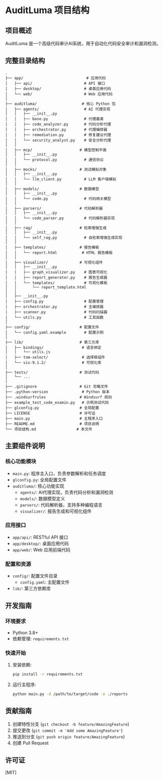 # AuditLuma 项目结构

## 项目概述
AuditLuma 是一个高级代码审计AI系统，用于自动化代码安全审计和漏洞检测。

## 完整目录结构

```
.
├── app/                            # 应用代码
│   ├── api/                       # API 接口
│   ├── desktop/                   # 桌面应用代码
│   └── web/                       # Web 应用代码
│
├── auditluma/                    # 核心 Python 包
│   ├── agents/                    # AI 代理实现
│   │   ├── __init__.py
│   │   ├── base.py                # 代理基类
│   │   ├── code_analyzer.py       # 代码分析代理
│   │   ├── orchestrator.py        # 代理编排器
│   │   ├── remediation.py         # 修复建议代理
│   │   └── security_analyst.py    # 安全分析代理
│   │
│   ├── mcp/                     # 模型控制平面
│   │   ├── __init__.py
│   │   └── protocol.py            # 通信协议
│   │
│   ├── mocks/                   # 测试模拟对象
│   │   ├── __init__.py
│   │   └── llm_client.py          # LLM 客户端模拟
│   │
│   ├── models/                  # 数据模型
│   │   ├── __init__.py
│   │   └── code.py                # 代码相关模型
│   │
│   ├── parsers/                 # 代码解析器
│   │   ├── __init__.py
│   │   └── code_parser.py         # 代码解析器实现
│   │
│   ├── rag/                     # 检索增强生成
│   │   ├── __init__.py
│   │   └── self_rag.py            # 自检索增强生成实现
│   │
│   ├── templates/               # 报告模板
│   │   └── report.html           # HTML 报告模板
│   │
│   ├── visualizer/              # 可视化组件
│   │   ├── __init__.py
│   │   ├── graph_visualizer.py    # 图表可视化
│   │   ├── report_generator.py    # 报告生成器
│   │   └── templates/             # 可视化模板
│   │       └── report_template.html
│   │
│   ├── __init__.py
│   ├── config.py                  # 配置管理
│   ├── orchestrator.py            # 主编排器
│   ├── scanner.py                 # 代码扫描器
│   └── utils.py                   # 工具函数
│
├── config/                      # 配置文件
│   └── config.yaml.example        # 配置示例
│
├── lib/                         # 第三方库
│   ├── bindings/                 # 语言绑定
│   │   └── utils.js
│   ├── tom-select/               # 选择框组件
│   └── vis-9.1.2/                # 可视化库
│
├── tests/                       # 测试代码
│   └── ...
│
├── .gitignore                   # Git 忽略文件
├── .python-version               # Python 版本
├── .windsurfrules               # Windsurf 规则
├── example_test_code_examin.py   # 示例测试代码
├── glconfig.py                  # 全局配置
├── LICENSE                      # 许可证
├── main.py                      # 主程序入口
├── README.md                    # 项目说明
└── 项目结构.md                  # 本文件
```

## 主要组件说明

### 核心功能模块
- `main.py`: 程序主入口，负责参数解析和任务调度
- `glconfig.py`: 全局配置文件
- `auditluma/`: 核心功能实现
  - `agents/`: AI代理实现，负责代码分析和漏洞检测
  - `models/`: 数据模型定义
  - `parsers/`: 代码解析器，支持多种编程语言
  - `visualizer/`: 报告生成和可视化组件

### 应用接口
- `app/api/`: RESTful API 接口
- `app/desktop/`: 桌面应用代码
- `app/web/`: Web 应用前端代码

### 配置和资源
- `config/`: 配置文件目录
  - `config.yaml`: 主配置文件
- `lib/`: 第三方依赖库

## 开发指南

### 环境要求
- Python 3.8+
- 依赖管理: `requirements.txt`

### 快速开始

1. 安装依赖:
   ```bash
   pip install -r requirements.txt
   ```

2. 运行主程序:
   ```bash
   python main.py -d /path/to/target/code -o ./reports
   ```

## 贡献指南

1. 创建特性分支 (`git checkout -b feature/AmazingFeature`)
2. 提交更改 (`git commit -m 'Add some AmazingFeature'`)
3. 推送到分支 (`git push origin feature/AmazingFeature`)
4. 创建 Pull Request

## 许可证
[MIT]
